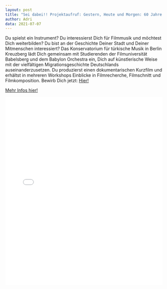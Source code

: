 ```yaml
---
layout: post
title: "Sei dabei!! Projektaufruf: Gestern, Heute und Morgen: 60 Jahre Türkische Gastarbeiter:innen in Deutschland Ein Filmmusik- und Recherche-Workshop mit Babylon ORCHESTRA"
author: Adri
data: 2021-07-07
---
```


Du spielst ein Instrument? Du interessierst Dich für Filmmusik und möchtest Dich weiterbilden? Du bist an der Geschichte Deiner Stadt und Deiner Mitmenschen interessiert? Das Konservatorium für türkische Musik in Berlin Kreuzberg lädt Dich gemeinsam mit Studierenden der Filmuniversität Babelsberg und dem Babylon Orchestra ein, Dich auf künstlerische Weise mit der vielfältigen Migrationsgeschichte Deutschlands auseinanderzusetzen. Du produzierst einen dokumentarischen Kurzfilm und erhältst in mehreren Workshops Einblicke in Filmrecherche, Filmschnitt und Filmkomposition. Bewirb Dich jetzt: <a href="https://docs.google.com/document/d/19SCQtjPk4bM74tpQdoIRxs8oVBUhB-rdOoqAUTjS9uA/edit">Hier!</a>

  <a href="https://docs.google.com/document/d/19SCQtjPk4bM74tpQdoIRxs8oVBUhB-rdOoqAUTjS9uA/edit">Mehr Infos hier!</a>
<p>
<embed src="/styles/press/Projektaufruf_Gestern_Heute_und_Morgen_60_Jahre_Türkische_GastarbeiterIn.pdf
            " type="application/pdf" width="100%" height="600px"/>
</p>

